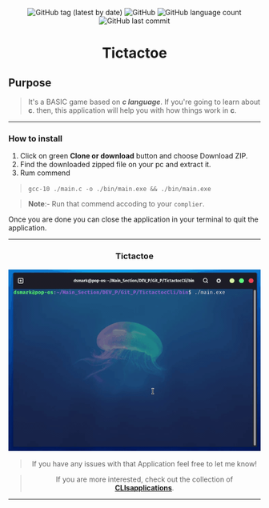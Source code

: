 <div align="center">


![GitHub tag (latest by date)](https://img.shields.io/github/v/tag/DSDmark/TictactocCli)
![GitHub](https://img.shields.io/github/license/DSDmark/TictactocCli)
![GitHub language count](https://img.shields.io/github/languages/count/DSDmark/TictactocCli)
![GitHub last commit](https://img.shields.io/github/last-commit/DSDmark/TictactocCli)

# Tictactoe

<div>

<div align="center">

<div align="left">

## Purpose

> It's a BASIC game based on ***c language***. If you're going to learn about **c**. then, this application will help you with how things work in **c**.

---

### How to install

1. Click on green **Clone or download** button and choose Download ZIP.
2. Find the downloaded zipped file on your pc and extract it.
3. Rum commend
> `gcc-10 ./main.c -o ./bin/main.exe && ./bin/main.exe`

> **Note**:- Run that commend accoding to your `complier`.

Once you are done  you can close the application in your terminal to quit the application.

---

</div>

### Tictactoe

![TicTacTocCli](../assets/images/c-perview.gif "TicTacTocCli")

</div>

> If you have any issues with that Application feel free to let me know!

> If you are more interested, check out the collection of [ **CLIsapplications**](https://github.com/DSDmark/CLIsapplications"CLIsapplications").

---

